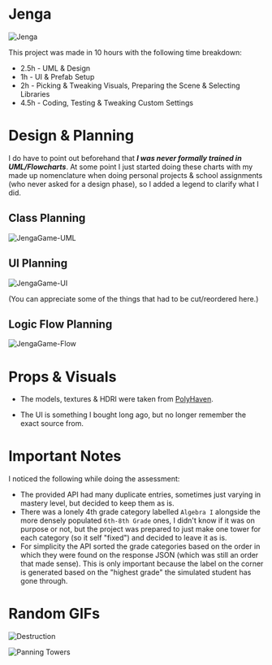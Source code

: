 # Jenga

![Jenga](https://user-images.githubusercontent.com/48701454/235669891-e995c96f-f002-412e-bd00-d903c9f5af64.jpg)

This project was made in 10 hours with the following time breakdown:

* 2.5h - UML & Design
* 1h - UI & Prefab Setup
* 2h - Picking & Tweaking Visuals, Preparing the Scene & Selecting Libraries
* 4.5h - Coding, Testing & Tweaking Custom Settings

# Design & Planning
I do have to point out beforehand that ___I was never formally trained in UML/Flowcharts___. At some point I just started doing these charts with my made up nomenclature when doing personal projects & school assignments (who never asked for a design phase), so I added a legend to clarify what I did.

## Class Planning
![JengaGame-UML](https://user-images.githubusercontent.com/48701454/235666190-8298d9d4-8310-4ac7-9b92-0b2ce2b05c24.jpg)

## UI Planning

![JengaGame-UI](https://user-images.githubusercontent.com/48701454/235666225-bf07faea-7e09-4a3c-af79-40f958d529de.jpg)

(You can appreciate some of the things that had to be cut/reordered here.)

## Logic Flow Planning

![JengaGame-Flow](https://user-images.githubusercontent.com/48701454/235666243-cccd8d8b-0574-4345-97ca-e7a6ce91c36e.jpg)

# Props & Visuals

* The models, textures & HDRI were taken from [PolyHaven](https://polyhaven.com/a/round_wooden_table_01).

* The UI is something I bought long ago, but no longer remember the exact source from.

# Important Notes
I noticed the following while doing the assessment:
* The provided API had many duplicate entries, sometimes just varying in mastery level, but decided to keep them as is.
* There was a lonely 4th grade category labelled `Algebra I` alongside the more densely populated `6th-8th Grade` ones, I didn't know if it was on purpose or not, but the project was prepared to just make one tower for each category (so it self "fixed") and decided to leave it as is.
* For simplicity the API sorted the grade categories based on the order in which they were found on the response JSON (which was still an order that made sense). This is only important because the label on the corner is generated based on the "highest grade" the simulated student has gone through.

# Random GIFs
![Destruction](https://user-images.githubusercontent.com/48701454/235673325-ac9aa564-8f3d-4500-951f-17fcd3b17b62.gif)

![Panning Towers](https://user-images.githubusercontent.com/48701454/235675796-b75a3227-5142-4a47-8875-018fa33669ee.gif)
